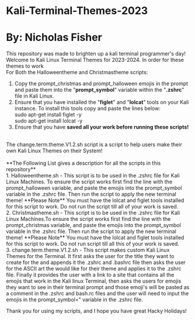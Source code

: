 # Kali-Terminal-Themes-2023
# By: Nicholas Fisher
This repository was made to brighten up a kali terminal programmer's day! Welcome to Kali Linux Terminal Themes for 2023-2024. In order for these themes to work <br />
For Both the Halloweentheme and Christmastheme scripts: <br />
1. Copy the prompt_christmas and prompt_halloween emojis in the prompt and paste them into the "**prompt_symbol**" variable within the "**.zshrc**" file in Kali Linux.
2. Ensure that you have installed the "**figlet**" and "**lolcat**" tools on your Kali instance. To install this tools copy and paste the lines below: <br />
   sudo apt-get install figlet -y <br />
   sudo apt-get install lolcat -y <br />
3. Ensure that you have **saved all your work before running these scripts!** <br />
<br />
The change.term.theme.V1.2.sh script is a script to help users make their own Kali Linux Themes on their System! <br />
<br />
**The Following List gives a description for all the scripts in this repository** <br />
1. Halloweentheme.sh - This script is to be used in the .zshrc file for Kali Linux Machines. To ensure the script works first find the line with the prompt_halloween variable, and paste the emojis into the prompt_symbol variable in the .zshrc file. Then run the script to apply the new terminal theme! **Please Note** You must have the lolcat and figlet tools installed for this script to work. Do not run the script till all of your work is saved. <br />
2. Christmastheme.sh - This script is to be used in the .zshrc file for Kali Linux Machines.To ensure the script works first find the line with the prompt_christmas  variable, and paste the emojis into the prompt_symbol variable in the .zshrc file. Then run the script to apply the new terminal theme! **Please Note** You must have the lolcat and figlet tools installed for this script to work. Do not run script till all this of your work is saved. <br />
3. change.term.theme.V1.2.sh - This script makes custom Kali Linux Themes for the Terminal. It first asks the user for the title they want to create for the and appends it the .zshrc and .bashrc file then asks the user for the ASCII art the would like for their theme and applies it to the .zshrc file. Finally it provides the user with a link to a site that contains all the emojis that work in the Kali linux Terminal, then asks the users for emojis they want to see in their terminal prompt and those emoji's will be pasted as a comment in the .zshrc and bash.rc files and the user will need to input the emojis in the prompt_symbol=" variable in the .zshrc file. <br />

Thank you for using my scripts, and I hope you have great Hacky Holidays!